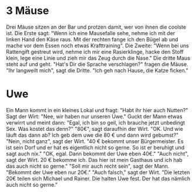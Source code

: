 # 3 Mäuse
Drei Mäuse sitzen an der Bar und protzen damit, wer von ihnen die coolste ist. Die Erste sagt: "Wenn ich eine Mausefalle sehe, nehme ich mit der linken Hand den Käse raus. Mit der rechten fange ich den Bügel ab und mache vor dem Essen noch etwas Krafttraining". Die Zweite: "Wenn bei uns Rattengift gestreut wird, nehme ich mir eine Rasierklinge, hacke den Stoff klein, lege eine Linie und zieh mir das Zeug durch die Nase." Die dritte Maus steht auf und geht. "Hat's Dir die Sprache verschlagen?" fragen die Mäuse. "Ihr langweilt mich", sagt die Dritte. "Ich geh nach Hause, die Katze ficken."

# Uwe

Ein Mann kommt in ein kleines Lokal und fragt: "Habt ihr hier auch Nutten?"
Sagt der Wirt: "Nee, wir haben nur unseren Uwe."
Guckt der Mann etwas verwirrt und meint dann: "Egal, ich bin so geil, ich brauche jetzt unbedingt Sex. Was kostet das denn?"
"80€", sagt daraufhin der Wirt.
"OK. Und wie läuft das dann ab? Ich geb dem uwe die 80 € und dann wird gebumst?"
"Nein, nicht ganz", sagt der Wirt. "40 € bekommt unser Bürgermeister. Es ist sein Dorf und er hat es eigentlich nicht so gerne. So ist er beruhigt und sagt auch nix."
"OK, egal. Dann bekommt der Uwe eben 40€."
"Auch nicht", sagt der Wirt. 20 € bekomme ich. Das hier ist mein Gasthaus und ich hab das auch nicht so gerne."
"Soll mir auch recht sein", sagt der Mann. "Bekommt der Uwe eben nur 20€."
"Auch falsch," sagt der Wirt. "Die letzten 20€ teilen sich Michael und Rainer. Die halten Uwe fest. Der hat das nämlich auch nicht so gerne."


